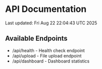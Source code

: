 # API Documentation

Last updated: Fri Aug 22 22:04:43 UTC 2025

## Available Endpoints
- /api/health - Health check endpoint
- /api/upload - File upload endpoint
- /api/dashboard - Dashboard statistics
